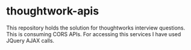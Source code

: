 # thoughtwork-apis
This repository holds the solution for thoughtworks interview questions. 
This is consuming CORS APIs.
For accessing this services I have used JQuery AJAX calls.
